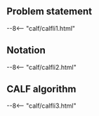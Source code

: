 ## Problem statement
--8<-- "calf/calfli1.html"

## Notation
--8<-- "calf/calfli2.html"

## CALF algorithm
--8<-- "calf/calfli3.html"

